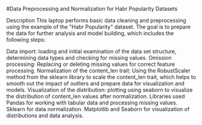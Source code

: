 #Data Preprocessing and Normalization for Habr Popularity Datasets

Description
This laptop performs basic data cleaning and preprocessing using the example of the "Habr Popularity" dataset. The goal is to prepare the data for further analysis and model building, which includes the following steps:

Data import: loading and initial examination of the data set structure, determining data types and checking for missing values.
Omission processing: Replacing or deleting missing values for correct feature processing.
Normalization of the content_len trait: Using the RobustScaler method from the sklearn library to scale the content_len trait, which helps to smooth out the impact of outliers and prepare data for visualization and models.
Visualization of the distribution: plotting using seaborn to visualize the distribution of content_len values after normalization.
Libraries used
Pandas for working with tabular data and processing missing values.
Sklearn for data normalization.
Matplotlib and Seaborn for visualization of distributions and data analysis.
